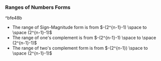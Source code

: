 ### Ranges of Numbers Forms

^bfe48b

- The range of Sign-Magnitude form is from $-(2^{n-1}-1) \space to \space (2^{n-1}-1)$ 
- The range of one's complement is from $-(2^{n-1}-1) \space to \space (2^{n-1}-1)$ 
- The range of two's complement form is from $-(2^{n-1}) \space to \space (2^{n-1}-1)$ 
